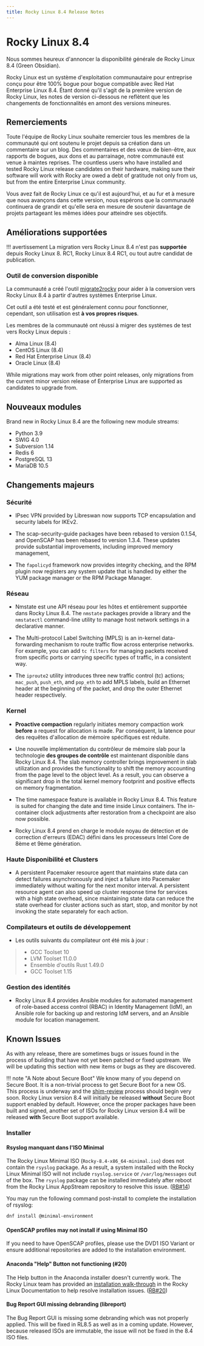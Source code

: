 ```yaml
---
title: Rocky Linux 8.4 Release Notes
---
```


# Rocky Linux 8.4

Nous sommes heureux d'annoncer la disponibilité générale de Rocky Linux 8.4 (Green Obsidian).

Rocky Linux est un système d'exploitation communautaire pour entreprise conçu pour être 100% bogue pour bogue compatible avec Red Hat Enterprise Linux 8.4. Étant donné qu'il s'agit de la première version de Rocky Linux, les notes de version ci-dessous ne reflètent que les changements de fonctionnalités en amont des versions mineures.

## Remerciements

Toute l'équipe de Rocky Linux souhaite remercier tous les membres de la communauté qui ont soutenu le projet depuis sa création dans un commentaire sur un blog. Des commentaires et des vœux de bien-être, aux rapports de bogues, aux dons et au parrainage, notre communauté est venue à maintes reprises. The countless users who have installed and tested Rocky Linux release candidates on their hardware, making sure their software will work with Rocky are owed a debt of gratitude not only from us, but from the entire Enterprise Linux community.

Vous avez fait de Rocky Linux ce qu'il est aujourd'hui, et au fur et à mesure que nous avançons dans cette version, nous espérons que la communauté continuera de grandir et qu'elle sera en mesure de soutenir davantage de projets partageant les mêmes idées pour atteindre ses objectifs.

## Améliorations supportées

!!! avertissement La migration vers Rocky Linux 8.4 n'est pas **supportée** depuis Rocky Linux 8. RC1, Rocky Linux 8.4 RC1, ou tout autre candidat de publication.

### Outil de conversion disponible

La communauté a créé l'outil [migrate2rocky](https://github.com/rocky-linux/rocky-tools/tree/main/migrate2rocky) pour aider à la conversion vers Rocky Linux 8.4 à partir d'autres systèmes Enterprise Linux.

Cet outil a été testé et est généralement connu pour fonctionner, cependant, son utilisation est **à vos propres risques**.

Les membres de la communauté ont réussi à migrer des systèmes de test vers Rocky Linux depuis :

* Alma Linux (8.4)
* CentOS Linux (8.4)
* Red Hat Enterprise Linux (8.4)
* Oracle Linux (8.4)

While migrations may work from other point releases, only migrations from the current minor version release of Enterprise Linux are supported as candidates to upgrade from.

## Nouveaux modules

Brand new in Rocky Linux 8.4 are the following new module streams:

* Python 3.9
* SWIG 4.0
* Subversion 1.14
* Redis 6
* PostgreSQL 13
* MariaDB 10.5

## Changements majeurs

### Sécurité

* IPsec VPN provided by Libreswan now supports TCP encapsulation and security labels for IKEv2.

* The scap-security-guide packages have been rebased to version 0.1.54, and OpenSCAP has been rebased to version 1.3.4. These updates provide substantial improvements, including improved memory management,

* The `fapolicyd` framework now provides integrity checking, and the RPM plugin now registers any system update that is handled by either the YUM package manager or the RPM Package Manager.

### Réseau

* Nmstate est une API réseau pour les hôtes et entièrement supportée dans Rocky Linux 8.4. The `nmstate` packages provide a library and the `nmstatectl` command-line utility to manage host network settings in a declarative manner.

* The Multi-protocol Label Switching (MPLS) is an in-kernel data-forwarding mechanism to route traffic flow across enterprise networks. For example, you can add `tc filters` for managing packets received from specific ports or carrying specific types of traffic, in a consistent way.

* The `iproute2` utility introduces three new traffic control (tc) actions; `mac_push`, `push_eth`, and `pop_eth` to add MPLS labels, build an Ethernet header at the beginning of the packet, and drop the outer Ethernet header respectively.

### Kernel

* **Proactive compaction** regularly initiates memory compaction work **before** a request for allocation is made. Par conséquent, la latence pour des requêtes d'allocation de mémoire spécifiques est réduite.

* Une nouvelle implémentation du contrôleur de mémoire slab pour la technologie **des groupes de contrôle** est maintenant disponible dans Rocky Linux 8.4. The slab memory controller brings improvement in slab utilization and provides the functionality to shift the memory accounting from the page level to the object level. As a result, you can observe a significant drop in the total kernel memory footprint and positive effects on memory fragmentation.

* The time namespace feature is available in Rocky Linux 8.4. This feature is suited for changing the date and time inside Linux containers. The in-container clock adjustments after restoration from a checkpoint are also now possible.

* Rocky Linux 8.4 prend en charge le module noyau de détection et de correction d'erreurs (EDAC) défini dans les processeurs Intel Core de 8ème et 9ème génération.

### Haute Disponibilité et Clusters

* A persistent Pacemaker resource agent that maintains state data can detect failures asynchronously and inject a failure into Pacemaker immediately without waiting for the next monitor interval. A persistent resource agent can also speed up cluster response time for services with a high state overhead, since maintaining state data can reduce the state overhead for cluster actions such as start, stop, and monitor by not invoking the state separately for each action.

### Compilateurs et outils de développement

* Les outils suivants du compilateur ont été mis à jour :

> * GCC Toolset 10
> * LVM Toolset 11.0.0
> * Ensemble d'outils Rust 1.49.0
> * GCC Toolset 1.15

### Gestion des identités

* Rocky Linux 8.4 provides Ansible modules for automated management of role-based access control (RBAC) in Identity Management (IdM), an Ansible role for backing up and restoring IdM servers, and an Ansible module for location management.

## Known Issues

As with any release, there are sometimes bugs or issues found in the process of building that have not yet been patched or fixed upstream. We will be updating this section with new items or bugs as they are discovered.

!!! note "A Note about Secure Boot" We know many of you depend on Secure Boot. It is a non-trivial process to get Secure Boot for a new OS. This process is underway and the [shim-review](https://github.com/rhboot/shim-review) process should begin very soon. Rocky Linux version 8.4 will initially be released **without** Secure Boot support enabled by default. However, once the proper packages have been built and signed, another set of ISOs for Rocky Linux version 8.4 will be released **with** Secure Boot support available.

### Installer

#### Rsyslog manquant dans l'ISO Minimal

The Rocky Linux Minimal ISO (`Rocky-8.4-x86_64-minimal.iso`) does not contain the `rsyslog` package. As a result, a system installed with the Rocky Linux Minimal ISO will not include `rsyslog.service` or `/var/log/messages` out of the box. The `rsyslog` package can be installed immediately after reboot from the Rocky Linux AppStream repository to resolve this issue. ([RB#14](https://bugs.rockylinux.org/show_bug.cgi?id=14))

You may run the following command post-install to complete the installation of rsyslog:

```bash
dnf install @minimal-environment
```

#### OpenSCAP profiles may not install if using Minimal ISO

If you need to have OpenSCAP profiles, please use the DVD1 ISO Variant or ensure additional repositories are added to the installation environment.

#### Anaconda "Help" Button not functioning (#20)

The Help button in the Anaconda installer doesn't currently work. The Rocky Linux team has provided an [installation walk-through](../guides/installation.md) in the Rocky Linux Documentation to help resolve installation issues. ([RB#20](https://bugs.rockylinux.org/show_bug.cgi?id=20))

#### Bug Report GUI missing debranding (libreport)

The Bug Report GUI is missing some debranding which was not properly applied. This will be fixed in RL8.5 as well as in a coming update. However, because released ISOs are immutable, the issue will not be fixed in the 8.4 ISO files.
